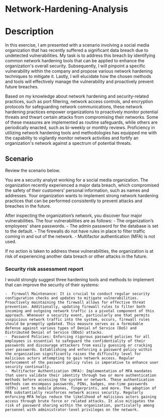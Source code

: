 # Network-Hardening-Analysis
<h1>Description</h1>

In this exercise, I am presented with a scenario involving a social media organization that has recently suffered a significant data breach due to undetected vulnerabilities. My task is to address this breach by identifying common network hardening tools that can be applied to enhance the organization's overall security. Subsequently, I will pinpoint a specific vulnerability within the company and propose various network hardening techniques to mitigate it. Lastly, I will elucidate how the chosen methods and tools will effectively manage the vulnerability and proactively prevent future breaches.

Based on my knowledge about network hardening and security-related practices, such as port filtering, network access controls, and encryption protocols for safeguarding network communications, these network hardening practices empower organizations to proactively monitor potential threats and thwart certain attacks from compromising their networks. Some of these measures are implemented as routine safeguards, while others are periodically enacted, such as bi-weekly or monthly reviews. Proficiency in utilizing network hardening tools and methodologies has equipped me with the capability to vigilantly monitor network activities and fortify an organization's network against a spectrum of potential threats.


<h2>Scenario</h2>

Review the scenario below.

You are a security analyst working for a social media organization. The organization recently experienced a major data breach, which compromised the safety of their customers’ personal information, such as names and addresses. Your organization wants to implement strong network hardening practices that can be performed consistently to prevent attacks and breaches in the future.

After inspecting the organization’s network, you discover four major vulnerabilities. The four vulnerabilities are as follows:
    -  The organization’s employees' share passwords.
    -  The admin password for the database is set to the default.
    -  The firewalls do not have rules in place to filter traffic coming in and out of the network.
    -  Multifactor authentication (MFA) is not used. 

If no action is taken to address these vulnerabilities, the organization is at risk of experiencing another data breach or other attacks in the future. 


<h3>Security risk assessment report </h3>

I would strongly suggest three hardening tools and methods to implement that can improve the security of their systems:

    -  Firewall Maintenance: It is crucial to conduct regular security configuration checks and updates to mitigate vulnerabilities. Proactively maintaining the firewall allows for effective threat prevention. Additionally, updating firewall rules to filter both incoming and outgoing network traffic is a pivotal component of this approach. Whenever a security event, particularly one that permits suspicious network traffic into the system, occurs, firewall rules should be promptly updated. This measure serves as a formidable defense against various types of Denial of Service (DoS) and Distributed Denial of Service (DDoS) attacks.
    -  Password Policies: Enforcing rigorous password policies for all employees is essential to safeguard the confidentiality of their passwords and discourage attackers from easily guessing or cracking user passwords. Establishing and enforcing a password policy within the organization significantly raises the difficulty level for malicious actors attempting to gain network access. Regular enforcement of the password policy rules is imperative to enhance user security continually.
    -  Multifactor Authentication (MFA): Implementation of MFA mandates that users validate their identity through two or more authentication methods before accessing the system or network. These authentication methods can encompass passwords, PINs, badges, one-time passwords (OTPs) sent to mobile phones, fingerprints, and more. The adoption of MFA substantially reinforces network access security. Regularly enforcing MFA helps reduce the likelihood of malicious actors gaining access through brute force or related attacks. It also mitigates the risk of password sharing within the organization, particularly among personnel with administrator-level privileges on the network.
